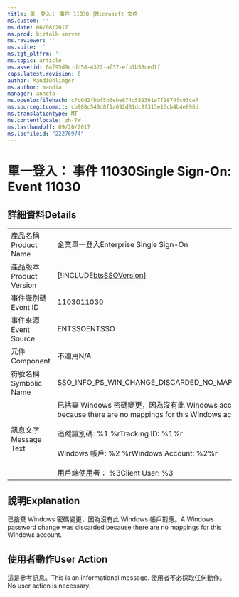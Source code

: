 ```yaml
---
title: 單一登入： 事件 11030 |Microsoft 文件
ms.custom: ''
ms.date: 06/08/2017
ms.prod: biztalk-server
ms.reviewer: ''
ms.suite: ''
ms.tgt_pltfrm: ''
ms.topic: article
ms.assetid: 64f95d9c-dd58-4322-af37-efb1b58ced1f
caps.latest.revision: 6
author: MandiOhlinger
ms.author: mandia
manager: anneta
ms.openlocfilehash: c7c6d2fbbf5b6ebe874d589361e7f1874fc93ce7
ms.sourcegitcommit: cb908c540d8f1a692d01dc8f313e16cb4b4e696d
ms.translationtype: MT
ms.contentlocale: zh-TW
ms.lasthandoff: 09/20/2017
ms.locfileid: "22276974"
---
```

# <a name="single-sign-on-event-11030"></a><span data-ttu-id="3acd4-102">單一登入： 事件 11030</span><span class="sxs-lookup"><span data-stu-id="3acd4-102">Single Sign-On: Event 11030</span></span>
## <a name="details"></a><span data-ttu-id="3acd4-103">詳細資料</span><span class="sxs-lookup"><span data-stu-id="3acd4-103">Details</span></span>  
  
|||  
|-|-|  
|<span data-ttu-id="3acd4-104">產品名稱</span><span class="sxs-lookup"><span data-stu-id="3acd4-104">Product Name</span></span>|<span data-ttu-id="3acd4-105">企業單一登入</span><span class="sxs-lookup"><span data-stu-id="3acd4-105">Enterprise Single Sign-On</span></span>|  
|<span data-ttu-id="3acd4-106">產品版本</span><span class="sxs-lookup"><span data-stu-id="3acd4-106">Product Version</span></span>|[!INCLUDE[btsSSOVersion](../includes/btsssoversion-md.md)]|  
|<span data-ttu-id="3acd4-107">事件識別碼</span><span class="sxs-lookup"><span data-stu-id="3acd4-107">Event ID</span></span>|<span data-ttu-id="3acd4-108">11030</span><span class="sxs-lookup"><span data-stu-id="3acd4-108">11030</span></span>|  
|<span data-ttu-id="3acd4-109">事件來源</span><span class="sxs-lookup"><span data-stu-id="3acd4-109">Event Source</span></span>|<span data-ttu-id="3acd4-110">ENTSSO</span><span class="sxs-lookup"><span data-stu-id="3acd4-110">ENTSSO</span></span>|  
|<span data-ttu-id="3acd4-111">元件</span><span class="sxs-lookup"><span data-stu-id="3acd4-111">Component</span></span>|<span data-ttu-id="3acd4-112">不適用</span><span class="sxs-lookup"><span data-stu-id="3acd4-112">N/A</span></span>|  
|<span data-ttu-id="3acd4-113">符號名稱</span><span class="sxs-lookup"><span data-stu-id="3acd4-113">Symbolic Name</span></span>|<span data-ttu-id="3acd4-114">SSO_INFO_PS_WIN_CHANGE_DISCARDED_NO_MAPPINGS</span><span class="sxs-lookup"><span data-stu-id="3acd4-114">SSO_INFO_PS_WIN_CHANGE_DISCARDED_NO_MAPPINGS</span></span>|  
|<span data-ttu-id="3acd4-115">訊息文字</span><span class="sxs-lookup"><span data-stu-id="3acd4-115">Message Text</span></span>|<span data-ttu-id="3acd4-116">已捨棄 Windows 密碼變更，因為沒有此 Windows account.%r 對應</span><span class="sxs-lookup"><span data-stu-id="3acd4-116">A Windows password change was discarded because there are no mappings for this Windows account.%r</span></span><br /><br /> <span data-ttu-id="3acd4-117">追蹤識別碼: %1 %r</span><span class="sxs-lookup"><span data-stu-id="3acd4-117">Tracking ID: %1%r</span></span><br /><br /> <span data-ttu-id="3acd4-118">Windows 帳戶: %2 %r</span><span class="sxs-lookup"><span data-stu-id="3acd4-118">Windows Account: %2%r</span></span><br /><br /> <span data-ttu-id="3acd4-119">用戶端使用者： %3</span><span class="sxs-lookup"><span data-stu-id="3acd4-119">Client User: %3</span></span>|  
  
## <a name="explanation"></a><span data-ttu-id="3acd4-120">說明</span><span class="sxs-lookup"><span data-stu-id="3acd4-120">Explanation</span></span>  
 <span data-ttu-id="3acd4-121">已捨棄 Windows 密碼變更，因為沒有此 Windows 帳戶對應。</span><span class="sxs-lookup"><span data-stu-id="3acd4-121">A Windows password change was discarded because there are no mappings for this Windows account.</span></span>  
  
## <a name="user-action"></a><span data-ttu-id="3acd4-122">使用者動作</span><span class="sxs-lookup"><span data-stu-id="3acd4-122">User Action</span></span>  
 <span data-ttu-id="3acd4-123">這是參考訊息。</span><span class="sxs-lookup"><span data-stu-id="3acd4-123">This is an informational message.</span></span> <span data-ttu-id="3acd4-124">使用者不必採取任何動作。</span><span class="sxs-lookup"><span data-stu-id="3acd4-124">No user action is necessary.</span></span>